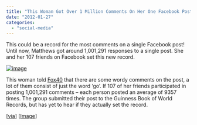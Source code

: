 ```yaml
---
title: "This Woman Got Over 1 Million Comments On Her One Facebook Post"
date: "2012-01-27"
categories: 
  - "social-media"
---
```


This could be a record for the most comments on a single Facebook post! Until now, Matthews got around 1,001,291 responses to a single post. She and her 107 friends on Facebook set this new record.

[![image](http://lh4.ggpht.com/-FkVFXR7FI-g/TyLRMWuM2gI/AAAAAAAAIUM/eNiciiuxXUQ/image_thumb%25255B1%25255D.png?imgmax=800 "image")](http://lh3.ggpht.com/-arCAEPcMz7U/TyLRLy6FY7I/AAAAAAAAIUE/XCyV53HustU/s1600-h/image%25255B3%25255D.png)

This woman told [Fox40](http://www.fox40.com/news/headlines/ktxl-woman-gets-over-a-million-comments-on-facebook-post-20120126,0,6356388.story) that there are some wordy comments on the post, a lot of them consist of just the word ‘go’. If 107 of her friends participated in posting 1,001,291 comments – each person posted an average of 9357 times. The group submitted their post to the Guinness Book of World Records, but has yet to hear if they actually set the record.

\[[via](http://www.fox40.com/news/headlines/ktxl-woman-gets-over-a-million-comments-on-facebook-post-20120126,0,6356388.story)\] \[[Image](http://www.flickr.com/photos/laughingsquid/986542579/in/photostream/)\]

